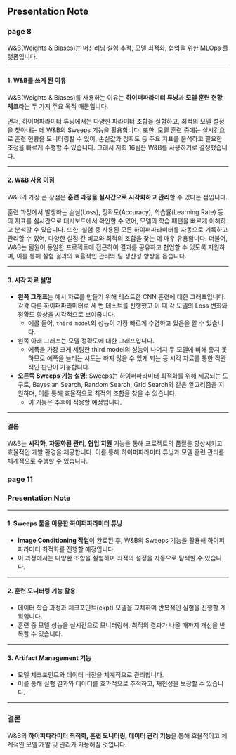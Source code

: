 
## Presentation Note

### page 8
W&B(Weights & Biases)는 머신러닝 실험 추적, 모델 최적화, 협업을 위한 MLOps 플랫폼입니다. 


---

#### **1. W&B를 쓰게 된 이유**

W&B(Weights & Biases)를 사용하는 이유는 **하이퍼파라미터 튜닝**과 **모델 훈련 현황 체크**라는 두 가지 주요 목적 때문입니다. 

먼저, 하이퍼파라미터 튜닝에서는 다양한 파라미터 조합을 실험하고, 최적의 모델 설정을 찾아내는 데 W&B의 Sweeps 기능을 활용합니다. 또한, 모델 훈련 중에는 실시간으로 훈련 현황을 모니터링할 수 있어, 손실값과 정확도 등 주요 지표를 분석하고 필요한 조정을 빠르게 수행할 수 있습니다. 그래서 저희 16팀은 W&B를 사용하기로 결정했습니다.

---

#### **2. W&B 사용 이점**

W&B의 가장 큰 장점은 **훈련 과정을 실시간으로 시각화하고 관리**할 수 있다는 점입니다. 

훈련 과정에서 발생하는 손실(Loss), 정확도(Accuracy), 학습률(Learning Rate) 등의 지표를 실시간으로 대시보드에서 확인할 수 있어, 모델의 학습 패턴을 빠르게 이해하고 분석할 수 있습니다. 또한, 실험 중 사용된 모든 하이퍼파라미터를 자동으로 기록하고 관리할 수 있어, 다양한 설정 간 비교와 최적의 조합을 찾는 데 매우 유용합니다. 더불어, W&B는 팀원이 동일한 프로젝트에 접근하여 결과를 공유하고 협업할 수 있도록 지원하며, 이를 통해 실험 결과의 효율적인 관리와 팀 생산성 향상을 돕습니다.

---

#### **3. 시각 자료 설명**

- **왼쪽 그래프**는 예시 자료를 만들기 위해 테스트한 CNN 훈련에 대한 그래프입니다. 각각 다른 하이퍼파라미터로 세 번 테스트를 진행했고 이 때 각 모델의 Loss 변화와 정확도 향상을 시각적으로 보여줍니다.
    - 예를 들어, `third model`의 성능이 가장 빠르게 수렴하고 있음을 알 수 있습니다.
- 왼쪽 아래 그래프는 모델 정확도에 대한 그래프입니다.
	- 에폭을 가장 크게 세팅한 third model의 성능이 나머지 두 모델에 비해 좋지 못하므로 에폭을 늘리는 시도는 하지 않을 수 있게 되는 등 시각 자료를 통한 직관적인 판단이 가능합니다.
- **오른쪽 Sweeps 기능 설명**: Sweeps는 하이퍼파라미터 최적화를 위해 제공되는 도구로, Bayesian Search, Random Search, Grid Search와 같은 알고리즘을 지원하며, 이를 통해 효율적으로 최적의 조합을 찾을 수 있습니다.
	- 이 기능은 추후에 적용할 예정입니다.

---

#### **결론**

W&B는 **시각화**, **자동화된 관리**, **협업 지원** 기능을 통해 프로젝트의 품질을 향상시키고 효율적인 개발 환경을 제공합니다. 이를 통해 하이퍼파라미터 튜닝과 모델 훈련 관리를 체계적으로 수행할 수 있습니다.


### page 11

### **Presentation Note**

---

#### **1. Sweeps 툴을 이용한 하이퍼파라미터 튜닝**

- **Image Conditioning 작업**이 완료된 후, W&B의 Sweeps 기능을 활용해 하이퍼파라미터 최적화를 진행할 예정입니다.
- 이 과정에서는 다양한 조합을 실험하며 최적의 설정을 자동으로 탐색할 수 있습니다.

---

#### **2. 훈련 모니터링 기능 활용**

- 데이터 학습 과정과 체크포인트(ckpt) 모델을 교체하며 반복적인 실험을 진행할 계획입니다.
- 훈련 중 모델 성능을 실시간으로 모니터링해, 최적의 결과가 나올 때까지 개선을 반복할 수 있습니다.

---

#### **3. Artifact Management 기능**

- 모델 체크포인트와 데이터 버전을 체계적으로 관리합니다.
- 이를 통해 실험 결과와 데이터를 효과적으로 추적하고, 재현성을 보장할 수 있습니다.

---

### **결론**

W&B의 **하이퍼파라미터 최적화, 훈련 모니터링, 데이터 관리 기능**을 통해 효율적이고 체계적인 모델 개발 및 관리가 가능해질 것입니다.